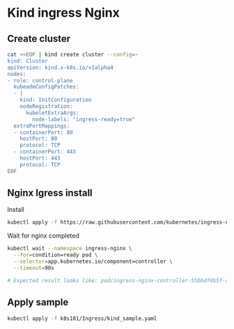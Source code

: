 # Kind ingress Nginx

## Create cluster

```bash
cat <<EOF | kind create cluster --config=-
kind: Cluster
apiVersion: kind.x-k8s.io/v1alpha4
nodes:
- role: control-plane
  kubeadmConfigPatches:
  - |
    kind: InitConfiguration
    nodeRegistration:
      kubeletExtraArgs:
        node-labels: "ingress-ready=true"
  extraPortMappings:
  - containerPort: 80
    hostPort: 80
    protocol: TCP
  - containerPort: 443
    hostPort: 443
    protocol: TCP
EOF
```

## Nginx Igress install

Install

```bash
kubectl apply -f https://raw.githubusercontent.com/kubernetes/ingress-nginx/main/deploy/static/provider/kind/deploy.yaml
```

Wait for nginx completed

```bash
kubectl wait --namespace ingress-nginx \
  --for=condition=ready pod \
  --selector=app.kubernetes.io/component=controller \
  --timeout=90s

# Expected result looks like: pod/ingress-nginx-controller-55bbd74b5f-rjjjj condition met
```

## Apply sample

```bash
kubectl apply -f k8s101/Ingress/kind_sample.yaml
```

